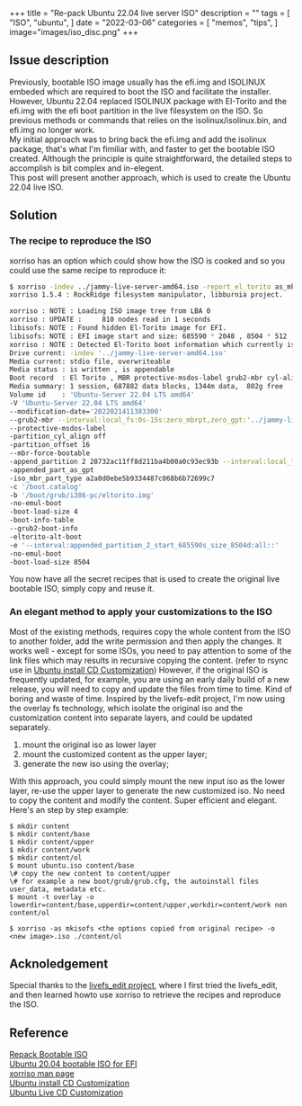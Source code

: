 +++
title = "Re-pack Ubuntu 22.04 live server ISO"
description = ""
tags = [
    "ISO",
    "ubuntu",
]
date = "2022-03-06"
categories = [
    "memos",
    "tips",
]
image="images/iso_disc.png"
+++ 

## Issue description

Previously, bootable ISO image usually has the efi.img and ISOLINUX embeded which are required to boot the ISO and facilitate the installer.  
However, Ubuntu 22.04 replaced ISOLINUX package with EI-Torito and the efi.img with the efi boot partition in the live filesystem on the ISO. So previous methods or commands that relies on the isolinux/isolinux.bin, and efi.img no longer work.  
My initial approach was to bring back the efi.img and add the isolinux package, that's what I'm fimiliar with, and faster to get the bootable ISO created. Although the principle is quite straightforward, the detailed steps to accomplish is bit complex and in-elegent.  
This post will present another approach, which is used to create the Ubuntu 22.04 live ISO. 

## Solution

### The recipe to reproduce the ISO

xorriso has an option which could show how the ISO is cooked and so you could use the same recipe to reproduce it:

``` bash
$ xorriso -indev ../jammy-live-server-amd64.iso -report_el_torito as_mkisofs  
xorriso 1.5.4 : RockRidge filesystem manipulator, libburnia project.

xorriso : NOTE : Loading ISO image tree from LBA 0
xorriso : UPDATE :     810 nodes read in 1 seconds
libisofs: NOTE : Found hidden El-Torito image for EFI.
libisofs: NOTE : EFI image start and size: 685590 * 2048 , 8504 * 512
xorriso : NOTE : Detected El-Torito boot information which currently is set to be discarded
Drive current: -indev '../jammy-live-server-amd64.iso'
Media current: stdio file, overwriteable
Media status : is written , is appendable
Boot record  : El Torito , MBR protective-msdos-label grub2-mbr cyl-align-off GPT
Media summary: 1 session, 687882 data blocks, 1344m data,  802g free
Volume id    : 'Ubuntu-Server 22.04 LTS amd64'
-V 'Ubuntu-Server 22.04 LTS amd64'
--modification-date='2022021411383300'
--grub2-mbr --interval:local_fs:0s-15s:zero_mbrpt,zero_gpt:'../jammy-live-server-amd64.iso'
--protective-msdos-label
-partition_cyl_align off
-partition_offset 16
--mbr-force-bootable
-append_partition 2 28732ac11ff8d211ba4b00a0c93ec93b --interval:local_fs:2742360d-2750863d::'../jammy-live-server-amd64.iso'
-appended_part_as_gpt
-iso_mbr_part_type a2a0d0ebe5b9334487c068b6b72699c7
-c '/boot.catalog'
-b '/boot/grub/i386-pc/eltorito.img'
-no-emul-boot
-boot-load-size 4
-boot-info-table
--grub2-boot-info
-eltorito-alt-boot
-e '--interval:appended_partition_2_start_685590s_size_8504d:all::'
-no-emul-boot
-boot-load-size 8504
```

You now have all the secret recipes that is used to create the original live bootable ISO, simply copy and reuse it.

### An elegant method to apply your customizations to the ISO

Most of the existing methods, requires copy the whole content from the ISO to another folder, add the write permission and then apply the changes.
It works well - except for some ISOs, you need to pay attention to some of the link files which may results in recursive copying the content. (refer to rsync use in [Ubuntu install CD Customization](https://help.ubuntu.com/community/InstallCDCustomization))
However, if the original ISO is frequently updated, for example, you are using an early daily build of a new release, you will need to copy and update the files from time to time. Kind of boring and waste of time.
Inspired by the livefs-edit project, I'm now using the overlay fs technology, which isolate the original iso and the customization content into separate layers, and could be updated separately.

1. mount the original iso as lower layer
1. mount the customized content as the upper layer;
1. generate the new iso using the overlay;

With this approach, you could simply mount the new input iso as the lower layer, re-use the upper layer to generate the new customized iso. No need to copy the content and modify the content. 
Super efficient and elegant.
Here's an step by step example:

``` shell
$ mkdir content  
$ mkdir content/base  
$ mkdir content/upper  
$ mkdir content/work  
$ mkdir content/ol  
$ mount ubuntu.iso content/base  
\# copy the new content to content/upper
\# for example a new boot/grub/grub.cfg, the autoinstall files user_data, metadata etc.
$ mount -t overlay -o lowerdir=content/base,upperdir=content/upper,workdir=content/work non content/ol

$ xorriso -as mkisofs <the options copied from original recipe> -o <new image>.iso ./content/ol
```

## Acknoledgement

Special thanks to the [livefs_edit project](https://github.com/mwhudson/livefs-editor), where I first tried the livefs_edit, and then learned howto use xorriso to retrieve the recipes and reproduce the ISO.

## Reference

[Repack Bootable ISO](https://wiki.debian.org/RepackBootableISO)  
[Ubuntu 20.04 bootable ISO for EFI](https://utcc.utoronto.ca/~cks/space/blog/linux/Ubuntu2004ISOWithUEFI-2)  
[xorriso man page](https://www.gnu.org/software/xorriso/man_1_xorrisofs.html)  
[Ubuntu install CD Customization](https://help.ubuntu.com/community/InstallCDCustomization)  
[Ubuntu Live CD Customization](https://help.ubuntu.com/community/LiveCDCustomization)  